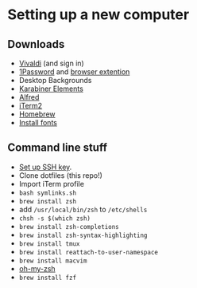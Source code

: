 # Setting up a new computer

## Downloads
- [Vivaldi](https://vivaldi.com) (and sign in)  
-	[1Password](https://1password.com/downloads/mac/) and [browser extention](https://support.1password.com/cs/1password-classic-extension/)  
-	Desktop Backgrounds  
-	[Karabiner Elements](https://karabiner-elements.pqrs.org)  
-	[Alfred](https://www.alfredapp.com)  
-	[iTerm2](https://iterm2.com)  
-	[Homebrew](https://brew.sh)  
-	[Install fonts](https://github.com/powerline/fonts/tree/master/SourceCodePro)  

## Command line stuff
-	[Set up SSH key](https://docs.github.com/en/github/authenticating-to-github/connecting-to-github-with-ssh/generating-a-new-ssh-key-and-adding-it-to-the-ssh-agent). 
-	Clone dotfiles (this repo!)  
-	Import iTerm profile
-	`bash symlinks.sh`   
-	`brew install zsh`  
-	add `/usr/local/bin/zsh` to `/etc/shells`  
-	`chsh -s $(which zsh)`  
-	`brew install zsh-completions`  
-	`brew install zsh-syntax-highlighting`  
-	`brew install tmux`  
-	`brew install reattach-to-user-namespace`  
-	`brew install macvim`  
-	[oh-my-zsh](https://ohmyz.sh)  
-	`brew install fzf`  

